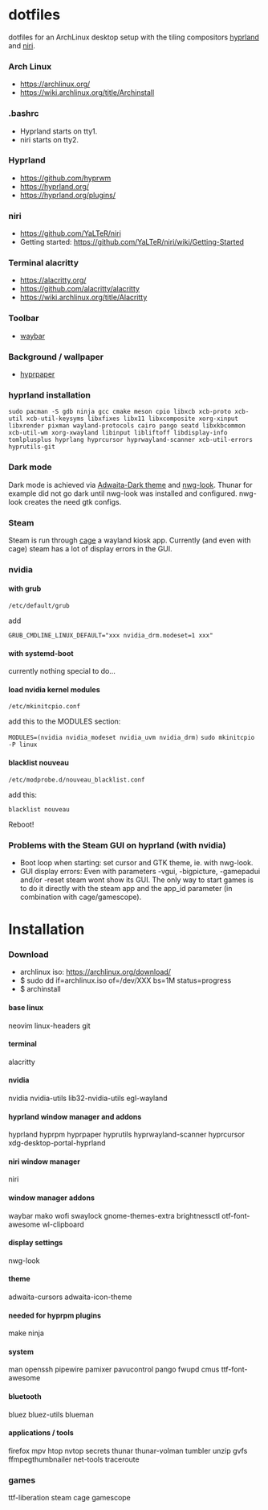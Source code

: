 # dotfiles

dotfiles for an ArchLinux desktop setup with the tiling compositors [hyprland](https://github.com/hyprwm) and [niri](https://github.com/YaLTeR/niri).

### Arch Linux
* https://archlinux.org/
* https://wiki.archlinux.org/title/Archinstall

### .bashrc
- Hyprland starts on tty1.
- niri starts on tty2.

### Hyprland
* https://github.com/hyprwm
* https://hyprland.org/
* https://hyprland.org/plugins/

### niri
* https://github.com/YaLTeR/niri
* Getting started: https://github.com/YaLTeR/niri/wiki/Getting-Started

### Terminal alacritty
* https://alacritty.org/
* https://github.com/alacritty/alacritty
* https://wiki.archlinux.org/title/Alacritty

### Toolbar
* [waybar](https://github.com/Alexays/Waybar)

### Background / wallpaper
* [hyprpaper](https://github.com/hyprwm/hyprpaper)

### hyprland installation
```sudo pacman -S gdb ninja gcc cmake meson cpio libxcb xcb-proto xcb-util xcb-util-keysyms libxfixes libx11 libxcomposite xorg-xinput libxrender pixman wayland-protocols cairo pango seatd libxkbcommon xcb-util-wm xorg-xwayland libinput libliftoff libdisplay-info tomlplusplus hyprlang hyprcursor hyprwayland-scanner xcb-util-errors hyprutils-git```

### Dark mode
Dark mode is achieved via [Adwaita-Dark theme](https://aur.archlinux.org/packages/adwaita-dark) and [nwg-look](https://github.com/nwg-piotr/nwg-look).
Thunar for example did not go dark until nwg-look was installed and configured. nwg-look creates the need gtk configs.

### Steam
Steam is run through [cage](https://www.hjdskes.nl/projects/cage/) a wayland kiosk app. Currently (and even with cage) steam has a lot of display errors in the GUI.

### nvidia

#### with grub

```/etc/default/grub```

add

```GRUB_CMDLINE_LINUX_DEFAULT="xxx nvidia_drm.modeset=1 xxx"```

#### with systemd-boot
currently nothing special to do...

#### load nvidia kernel modules

```/etc/mkinitcpio.conf```

add this to the MODULES section:

```MODULES=(nvidia nvidia_modeset nvidia_uvm nvidia_drm)```
```sudo mkinitcpio -P linux```

#### blacklist nouveau

```/etc/modprobe.d/nouveau_blacklist.conf```

add this:

```blacklist nouveau```

Reboot!

### Problems with the Steam GUI on hyprland (with nvidia)

* Boot loop when starting: set cursor and GTK theme, ie. with nwg-look.
* GUI display errors: Even with parameters -vgui, -bigpicture, -gamepadui and/or -reset steam wont show its GUI. The only way to start games is to do it directly with the steam app and the app_id parameter (in combination with cage/gamescope). 

# Installation 

### Download
* archlinux iso: https://archlinux.org/download/
* $ sudo dd if=archlinux.iso of=/dev/XXX bs=1M status=progress
* $ archinstall

#### base linux
neovim
linux-headers
git

#### terminal
alacritty

#### nvidia
nvidia
nvidia-utils
lib32-nvidia-utils
egl-wayland

#### hyprland window manager and addons
hyprland
hyprpm
hyprpaper
hyprutils
hyprwayland-scanner
hyprcursor
xdg-desktop-portal-hyprland

#### niri window manager
niri

#### window manager addons
waybar
mako
wofi
swaylock
gnome-themes-extra
brightnessctl
otf-font-awesome
wl-clipboard

#### display settings
nwg-look

#### theme
adwaita-cursors
adwaita-icon-theme

#### needed for hyprpm plugins
make 
ninja

#### system
man
openssh
pipewire
pamixer
pavucontrol
pango
fwupd
cmus
ttf-font-awesome

#### bluetooth
bluez
bluez-utils
blueman

#### applications / tools
firefox
mpv
htop
nvtop
secrets
thunar
thunar-volman
tumbler
unzip
gvfs
ffmpegthumbnailer
net-tools
traceroute

### games
ttf-liberation
steam
cage
gamescope
